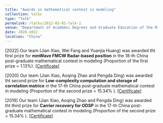 ```yaml
---
title: "Awards in mathematical contest in modeling"
collection: talks
type: "Talk"
permalink: /talks/2012-03-01-talk-1
venue: "Department of Academic Degrees and Graduate Education of the Ministry of Education"
date: 2020-2022
location: "China"
---
```


[2022] Our team (Jian Xiao, Wei Fang and Yuanjia Huang) was awarded tht first prize for **mmWave FMCW Radar-based position** in the 18-th China post-graduate mathematical contest in modeling (Proportion of the first prize = 1.13%). [<a href="./homepage_files/Imperial_certificate.pdf">Certificate</a>]
<br>

[2020] Our team (Jian Xiao, Aoqing Zhao and Pengda Ding) was awarded tht second prize for **Low-complexity computation and storage of correlation matrice** in the 17-th China post-graduate mathematical contest in modeling (Proportion of the second prize = 15.34% ). [<a href="./homepage_files/Imperial_certificate.pdf">Certificate</a>]
<br>

[2019] Our team (Jian Xiao, Aoqing Zhao and Pengda Ding) was awarded tht third prize for **Carrier recovery for ODSP** in the 17-th China post-graduate mathematical contest in modeling (Proportion of the second prize = 15.34% ). [<a href="./homepage_files/Imperial_certificate.pdf">Certificate</a>]
